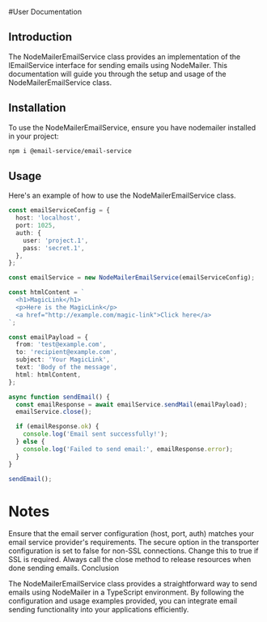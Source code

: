 #User Documentation

## Introduction

The NodeMailerEmailService class provides an implementation of the IEmailService interface for sending emails using NodeMailer. This documentation will guide you through the setup and usage of the NodeMailerEmailService class.

## Installation

To use the NodeMailerEmailService, ensure you have nodemailer installed in your project:

```bash
npm i @email-service/email-service
```

## Usage

Here's an example of how to use the NodeMailerEmailService class.

```typescript
const emailServiceConfig = {
  host: 'localhost',
  port: 1025,
  auth: {
    user: 'project.1',
    pass: 'secret.1',
  },
};

const emailService = new NodeMailerEmailService(emailServiceConfig);

const htmlContent = `
  <h1>MagicLink</h1>
  <p>Here is the MagicLink</p>
  <a href="http://example.com/magic-link">Click here</a>
`;

const emailPayload = {
  from: 'test@example.com',
  to: 'recipient@example.com',
  subject: 'Your MagicLink',
  text: 'Body of the message',
  html: htmlContent,
};

async function sendEmail() {
  const emailResponse = await emailService.sendMail(emailPayload);
  emailService.close();

  if (emailResponse.ok) {
    console.log('Email sent successfully!');
  } else {
    console.log('Failed to send email:', emailResponse.error);
  }
}

sendEmail();
```
# Notes

Ensure that the email server configuration (host, port, auth) matches your email service provider's requirements.
The secure option in the transporter configuration is set to false for non-SSL connections. Change this to true if SSL is required.
Always call the close method to release resources when done sending emails.
Conclusion

The NodeMailerEmailService class provides a straightforward way to send emails using NodeMailer in a TypeScript environment. By following the configuration and usage examples provided, you can integrate email sending functionality into your applications efficiently.